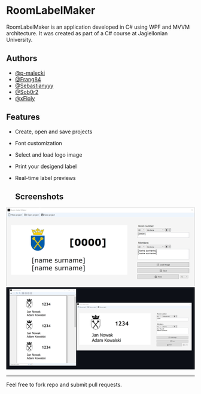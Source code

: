 # RoomLabelMaker

RoomLabelMaker is an application developed in C# using WPF and MVVM architecture. It was created as part of a C# course at Jagiellonian University.

## Authors

- [@p-malecki](https://github.com/p-malecki)
- [@Frang84](https://github.com/Frang84)
- [@Sebastianyyy](https://github.com/Sebastianyyy)
- [@Sob0r2](https://github.com/Sob0r2)
- [@xFloly](https://github.com/xFloly)

## Features

- Create, open and save projects

- Font customization

- Select and load logo image 

- Print your desigend label

- Real-time label previews
  
  ## Screenshots

![App Screenshot 1](https://raw.githubusercontent.com/p-malecki/RoomLabelMaker/main/screenshots/ss_Room_Label_Maker1.jpg)
![App Screenshot 2](https://raw.githubusercontent.com/p-malecki/RoomLabelMaker/main/screenshots/ss_Room_Label_Maker2.jpg)

___

Feel free to fork repo and submit pull requests.
